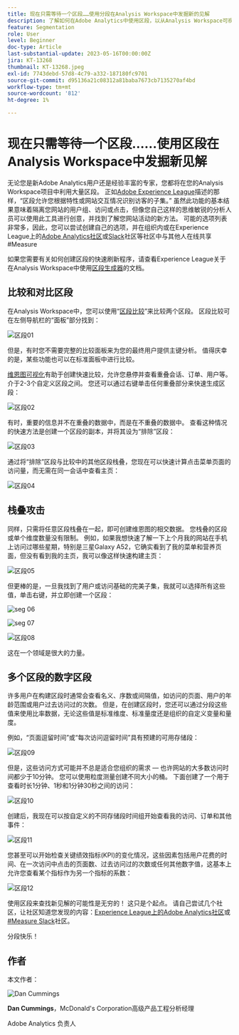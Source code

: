 ```yaml
---
title: 现在只需等待一个区段……使用分段在Analysis Workspace中发掘新的见解
description: 了解如何在Adobe Analytics中使用区段，以从Analysis Workspace可视化图表和自由格式表中发现新的见解。
feature: Segmentation
role: User
level: Beginner
doc-type: Article
last-substantial-update: 2023-05-16T00:00:00Z
jira: KT-13268
thumbnail: KT-13268.jpeg
exl-id: 7743debd-57d8-4c79-a332-187180fc9701
source-git-commit: d95136a21c08312a81baba7673cb7135270af4bd
workflow-type: tm+mt
source-wordcount: '812'
ht-degree: 1%

---
```


# 现在只需等待一个区段……使用区段在Analysis Workspace中发掘新见解

无论您是新Adobe Analytics用户还是经验丰富的专家，您都将在您的Analysis Workspace项目中利用大量区段。 正如[Adobe Experience League](https://experienceleague.adobe.com/docs/analytics/components/segmentation/seg-overview.html?lang=zh-Hans)描述的那样，“区段允许您根据特性或网站交互情况识别访客的子集。” 虽然此功能的基本结果意味着隔离您网站的用户组、访问或点击，但像您自己这样的思维敏锐的分析人员可以使用此工具进行创意，并找到了解您网站活动的新方法。 可能的选项列表非常多，因此，您可以尝试创建自己的选项，并在组织内或在Experience League上的[Adobe Analytics社区](https://experienceleaguecommunities.adobe.com/t5/adobe-analytics/ct-p/adobe-analytics-community)或[Slack](https://www.measure.chat/)社区等社区中与其他人在线共享#Measure

如果您需要有关如何创建区段的快速刷新程序，请查看Experience League关于在Analysis Workspace中使用[区段生成器](https://experienceleague.adobe.com/docs/analytics/components/segmentation/segmentation-workflow/seg-build.html?lang=zh-Hans)的文档。

## 比较和对比区段

在Analysis Workspace中，您可以使用“[区段比较](https://experienceleague.adobe.com/docs/analytics/analyze/analysis-workspace/panels/segment-comparison/segment-comparison.html?lang=zh-Hans)”来比较两个区段。 区段比较可在左侧导航栏的“面板”部分找到：

![区段01](assets/seg01.png)

但是，有时您不需要完整的比较面板来为您的最终用户提供主键分析。 值得庆幸的是，某些功能也可以在标准面板中进行比较。

[维恩图可视化](https://experienceleague.adobe.com/docs/analytics/analyze/analysis-workspace/visualizations/venn.html?lang=zh-Hans)有助于创建快速比较，允许您悬停并查看重叠会话、订单、用户等。 介于2-3个自定义区段之间。 您还可以通过右键单击任何重叠部分来快速生成区段：

![区段02](assets/s02.png)

有时，重要的信息并不在重叠的数据中，而是在不重叠的数据中。 查看这种情况的快速方法是创建一个区段的副本，并将其设为“排除”区段：

![区段03](assets/s03.png)

通过将“排除”区段与比较中的其他区段栈叠，您现在可以快速计算点击菜单页面的访问量，而无需在同一会话中查看主页：

![区段04](assets/s04.png)

## 栈叠攻击

同样，只需将任意区段栈叠在一起，即可创建维恩图的相交数据。 您栈叠的区段或单个维度数量没有限制。 例如，如果我想快速了解一下上个月我的网站在手机上访问过哪些星期，特别是三星Galaxy A52，它确实看到了我的菜单和营养页面，但没有看到我的主页，我可以像这样快速构建主页：

![区段05](assets/s05.png)

但更棒的是，一旦我找到了用户或访问基础的完美子集，我就可以选择所有这些值，单击右键，并立即创建一个区段：

![seg 06](assets/s06.png)

![seg 07](assets/s07.png)

![区段08](assets/s08.png)

这在一个领域是很大的力量。

## 多个区段的数字区段

许多用户在构建区段时通常会查看名义、序数或间隔值，如访问的页面、用户的年龄范围或用户过去访问过的次数。 但是，在创建区段时，您还可以通过分段这些值来使用比率数据，无论这些值是标准维度、标准量度还是组织的自定义变量和量度。

例如，“页面逗留时间”或“每次访问逗留时间”具有预建的可用存储段：

![区段09](assets/s09.png)

但是，这些访问方式可能并不总是适合您组织的需求 — 也许网站的大多数访问时间都少于10分钟。 您可以使用粒度测量创建不同大小的桶。 下面创建了一个用于查看时长1分钟、1秒和1分钟30秒之间的访问：

![区段10](assets/s10.png)

创建后，我现在可以按自定义的不同存储段时间组开始查看我的访问、订单和其他事件：

![区段11](assets/s11.png)

您甚至可以开始检查关键绩效指标(KPI)的变化情况，这些因素包括用户花费的时间、在一次访问中点击的页面数、过去访问过的次数或任何其他数字值，这基本上允许您查看某个指标作为另一个指标的系数：

![区段12](assets/s12.png)

使用区段来查找新见解的可能性是无穷的！ 这只是个起点。 请自己尝试几个社区，让社区知道您发现的内容：[Experience League上的Adobe Analytics社区](https://experienceleaguecommunities.adobe.com/t5/adobe-analytics/ct-p/adobe-analytics-community)或[#Measure Slack](https://www.measure.chat/)社区。

分段快乐！

## 作者

本文作者：

![Dan Cummings](assets/seg13.png)

**Dan Cummings**，McDonald&#39;s Corporation高级产品工程分析经理

Adobe Analytics 负责人
